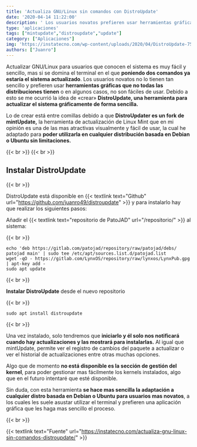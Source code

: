 ```yaml
---
title: 'Actualiza GNU/Linux sin comandos con DistroUpdate'
date: '2020-04-14 11:22:00'
description: ' Los usuarios novatos prefieren usar herramientas gráficas que no todas las distribuciones tienen'
type: 'aplicaciones'
tags: ["mintupdate","distroupdate","update"]
category: ["Aplicaciones"]
img: 'https://instatecno.com/wp-content/uploads/2020/04/DistroUpdate-750x400.jpg'
authors: ["Juanro"]
---
```


Actualizar GNU/Linux para usuarios que conocen el sistema es muy fácil y sencillo, mas si se domina el terminal en el que **poniendo dos comandos ya estaría el sistema actualizado**. Los usuarios novatos no lo tienen tan sencillo y prefieren usar **herramientas gráficas que no todas las distribuciones tienen** o en algunos casos, no son fáciles de usar. Debido a esto se me ocurrió la idea de «crear» **DistroUpdate, una herramienta para actualizar el sistema gráficamente de forma sencilla.**

Lo de crear está entre comillas debido a que **DistroUpdater es un fork de mintUpdate,** la herramienta de actualización de Linux Mint que en mi opinión es una de las mas atractivas visualmente y fácil de usar, la cual he adaptado para **poder utilizarla en cualquier distribución basada en Debian o Ubuntu sin limitaciones.**

{{< br >}}
{{< br >}}

## Instalar DistroUpdate

{{< br >}}

DistroUpdate está disponible en {{< textlink text="Github" url="https://github.com/juanro49/distroupdate" >}} y para instalarlo hay que realizar los siguientes pasos:

Añadir el {{< textlink text="repositorio de PatoJAD" url="/repositorio/" >}} al sistema:

{{< br >}}

    echo 'deb https://gitlab.com/patojad/repository/raw/patojad/debs/ patojad main' | sudo tee /etc/apt/sources.list.d/patojad.list
    wget -qO - https://gitlab.com/LynxOS/repository/raw/lynxos/LynxPub.gpg | apt-key add -
    sudo apt update

{{< br >}}

**Instalar DistroUpdate** desde el nuevo repositorio

{{< br >}}

    sudo apt install distroupdate

{{< br >}}

Una vez instalado, solo tendremos que **iniciarlo y él solo nos notificará cuando hay actualizaciones y las mostrará para instalarlas.** Al igual que mintUpdate, permite ver el registro de cambios del paquete a actualizar o ver el historial de actualizaciones entre otras muchas opciones.

Algo que de momento **no está disponible es la sección de gestión del kernel**, para poder gestionar mas fácilmente los kernels instalados, algo que en el futuro intentaré que esté disponible.

Sin duda, con esta herramienta **se hace mas sencilla la adaptación a cualquier distro basada en Debian o Ubuntu para usuarios mas novatos**, a los cuales les suele asustar utilizar el terminal y prefieren una aplicación gráfica que les haga mas sencillo el proceso.

{{< br >}}

{{< textlink text="Fuente" url="https://instatecno.com/actualiza-gnu-linux-sin-comandos-distroupdate/" >}}
